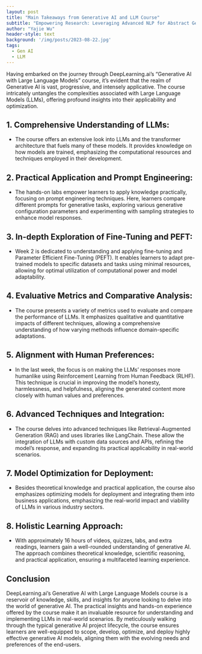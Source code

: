 ```yaml
---
layout: post
title: "Main Takeaways from Generative AI and LLM Course"
subtitle: "Empowering Research: Leveraging Advanced NLP for Abstract Generation"
author: "Yajie Wu"
header-style: text
background: '/img/posts/2023-08-22.jpg'
tags:
  - Gen AI
  - LLM
---
```


Having embarked on the journey through DeepLearning.ai’s “Generative AI with Large Language Models” course, it’s evident that the realm of Generative AI is vast, progressive, and intensely applicative. The course intricately untangles the complexities associated with Large Language Models (LLMs), offering profound insights into their applicability and optimization.

## 1. **Comprehensive Understanding of LLMs:**
   - The course offers an extensive look into LLMs and the transformer architecture that fuels many of these models. It provides knowledge on how models are trained, emphasizing the computational resources and techniques employed in their development. 

## 2. **Practical Application and Prompt Engineering:**
   - The hands-on labs empower learners to apply knowledge practically, focusing on prompt engineering techniques. Here, learners compare different prompts for generative tasks, exploring various generative configuration parameters and experimenting with sampling strategies to enhance model responses.

## 3. **In-depth Exploration of Fine-Tuning and PEFT:**
   - Week 2 is dedicated to understanding and applying fine-tuning and Parameter Efficient Fine-Tuning (PEFT). It enables learners to adapt pre-trained models to specific datasets and tasks using minimal resources, allowing for optimal utilization of computational power and model adaptability.

## 4. **Evaluative Metrics and Comparative Analysis:**
   - The course presents a variety of metrics used to evaluate and compare the performance of LLMs. It emphasizes qualitative and quantitative impacts of different techniques, allowing a comprehensive understanding of how varying methods influence domain-specific adaptations.

## 5. **Alignment with Human Preferences:**
   - In the last week, the focus is on making the LLMs’ responses more humanlike using Reinforcement Learning from Human Feedback (RLHF). This technique is crucial in improving the model’s honesty, harmlessness, and helpfulness, aligning the generated content more closely with human values and preferences.

## 6. **Advanced Techniques and Integration:**
   - The course delves into advanced techniques like Retrieval-Augmented Generation (RAG) and uses libraries like LangChain. These allow the integration of LLMs with custom data sources and APIs, refining the model’s response, and expanding its practical applicability in real-world scenarios.

## 7. **Model Optimization for Deployment:**
   - Besides theoretical knowledge and practical application, the course also emphasizes optimizing models for deployment and integrating them into business applications, emphasizing the real-world impact and viability of LLMs in various industry sectors.

## 8. **Holistic Learning Approach:**
   - With approximately 16 hours of videos, quizzes, labs, and extra readings, learners gain a well-rounded understanding of generative AI. The approach combines theoretical knowledge, scientific reasoning, and practical application, ensuring a multifaceted learning experience.

## Conclusion

DeepLearning.ai’s Generative AI with Large Language Models course is a reservoir of knowledge, skills, and insights for anyone looking to delve into the world of generative AI. The practical insights and hands-on experience offered by the course make it an invaluable resource for understanding and implementing LLMs in real-world scenarios. By meticulously walking through the typical generative AI project lifecycle, the course ensures learners are well-equipped to scope, develop, optimize, and deploy highly effective generative AI models, aligning them with the evolving needs and preferences of the end-users.

